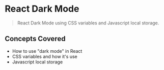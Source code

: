 # React Dark Mode

> React Dark Mode using CSS variables and Javascript local storage.

## Concepts Covered

- How to use "dark mode" in React
- CSS variables and how it's use
- Javascript local storage
